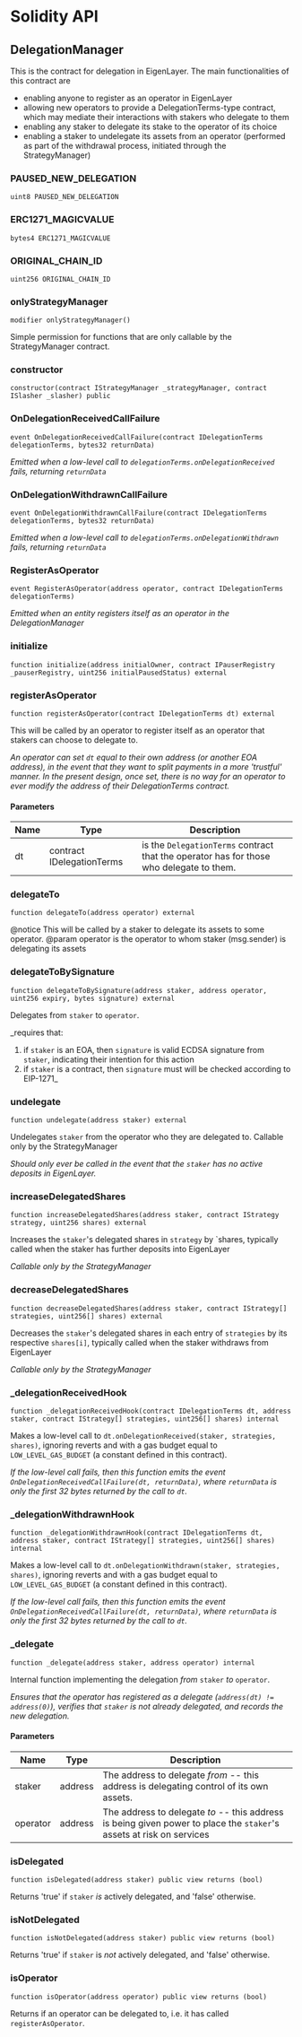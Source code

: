 # Solidity API

## DelegationManager

This is the contract for delegation in EigenLayer. The main functionalities of this contract are
- enabling anyone to register as an operator in EigenLayer
- allowing new operators to provide a DelegationTerms-type contract, which may mediate their interactions with stakers who delegate to them
- enabling any staker to delegate its stake to the operator of its choice
- enabling a staker to undelegate its assets from an operator (performed as part of the withdrawal process, initiated through the StrategyManager)

### PAUSED_NEW_DELEGATION

```solidity
uint8 PAUSED_NEW_DELEGATION
```

### ERC1271_MAGICVALUE

```solidity
bytes4 ERC1271_MAGICVALUE
```

### ORIGINAL_CHAIN_ID

```solidity
uint256 ORIGINAL_CHAIN_ID
```

### onlyStrategyManager

```solidity
modifier onlyStrategyManager()
```

Simple permission for functions that are only callable by the StrategyManager contract.

### constructor

```solidity
constructor(contract IStrategyManager _strategyManager, contract ISlasher _slasher) public
```

### OnDelegationReceivedCallFailure

```solidity
event OnDelegationReceivedCallFailure(contract IDelegationTerms delegationTerms, bytes32 returnData)
```

_Emitted when a low-level call to `delegationTerms.onDelegationReceived` fails, returning `returnData`_

### OnDelegationWithdrawnCallFailure

```solidity
event OnDelegationWithdrawnCallFailure(contract IDelegationTerms delegationTerms, bytes32 returnData)
```

_Emitted when a low-level call to `delegationTerms.onDelegationWithdrawn` fails, returning `returnData`_

### RegisterAsOperator

```solidity
event RegisterAsOperator(address operator, contract IDelegationTerms delegationTerms)
```

_Emitted when an entity registers itself as an operator in the DelegationManager_

### initialize

```solidity
function initialize(address initialOwner, contract IPauserRegistry _pauserRegistry, uint256 initialPausedStatus) external
```

### registerAsOperator

```solidity
function registerAsOperator(contract IDelegationTerms dt) external
```

This will be called by an operator to register itself as an operator that stakers can choose to delegate to.

_An operator can set `dt` equal to their own address (or another EOA address), in the event that they want to split payments
in a more 'trustful' manner.
In the present design, once set, there is no way for an operator to ever modify the address of their DelegationTerms contract._

#### Parameters

| Name | Type | Description |
| ---- | ---- | ----------- |
| dt | contract IDelegationTerms | is the `DelegationTerms` contract that the operator has for those who delegate to them. |

### delegateTo

```solidity
function delegateTo(address operator) external
```

@notice This will be called by a staker to delegate its assets to some operator.
 @param operator is the operator to whom staker (msg.sender) is delegating its assets

### delegateToBySignature

```solidity
function delegateToBySignature(address staker, address operator, uint256 expiry, bytes signature) external
```

Delegates from `staker` to `operator`.

_requires that:
1) if `staker` is an EOA, then `signature` is valid ECDSA signature from `staker`, indicating their intention for this action
2) if `staker` is a contract, then `signature` must will be checked according to EIP-1271_

### undelegate

```solidity
function undelegate(address staker) external
```

Undelegates `staker` from the operator who they are delegated to.
Callable only by the StrategyManager

_Should only ever be called in the event that the `staker` has no active deposits in EigenLayer._

### increaseDelegatedShares

```solidity
function increaseDelegatedShares(address staker, contract IStrategy strategy, uint256 shares) external
```

Increases the `staker`'s delegated shares in `strategy` by `shares, typically called when the staker has further deposits into EigenLayer

_Callable only by the StrategyManager_

### decreaseDelegatedShares

```solidity
function decreaseDelegatedShares(address staker, contract IStrategy[] strategies, uint256[] shares) external
```

Decreases the `staker`'s delegated shares in each entry of `strategies` by its respective `shares[i]`, typically called when the staker withdraws from EigenLayer

_Callable only by the StrategyManager_

### _delegationReceivedHook

```solidity
function _delegationReceivedHook(contract IDelegationTerms dt, address staker, contract IStrategy[] strategies, uint256[] shares) internal
```

Makes a low-level call to `dt.onDelegationReceived(staker, strategies, shares)`, ignoring reverts and with a gas budget 
equal to `LOW_LEVEL_GAS_BUDGET` (a constant defined in this contract).

_*If* the low-level call fails, then this function emits the event `OnDelegationReceivedCallFailure(dt, returnData)`, where
`returnData` is *only the first 32 bytes* returned by the call to `dt`._

### _delegationWithdrawnHook

```solidity
function _delegationWithdrawnHook(contract IDelegationTerms dt, address staker, contract IStrategy[] strategies, uint256[] shares) internal
```

Makes a low-level call to `dt.onDelegationWithdrawn(staker, strategies, shares)`, ignoring reverts and with a gas budget 
equal to `LOW_LEVEL_GAS_BUDGET` (a constant defined in this contract).

_*If* the low-level call fails, then this function emits the event `OnDelegationReceivedCallFailure(dt, returnData)`, where
`returnData` is *only the first 32 bytes* returned by the call to `dt`._

### _delegate

```solidity
function _delegate(address staker, address operator) internal
```

Internal function implementing the delegation *from* `staker` *to* `operator`.

_Ensures that the operator has registered as a delegate (`address(dt) != address(0)`), verifies that `staker` is not already
delegated, and records the new delegation._

#### Parameters

| Name | Type | Description |
| ---- | ---- | ----------- |
| staker | address | The address to delegate *from* -- this address is delegating control of its own assets. |
| operator | address | The address to delegate *to* -- this address is being given power to place the `staker`'s assets at risk on services |

### isDelegated

```solidity
function isDelegated(address staker) public view returns (bool)
```

Returns 'true' if `staker` *is* actively delegated, and 'false' otherwise.

### isNotDelegated

```solidity
function isNotDelegated(address staker) public view returns (bool)
```

Returns 'true' if `staker` is *not* actively delegated, and 'false' otherwise.

### isOperator

```solidity
function isOperator(address operator) public view returns (bool)
```

Returns if an operator can be delegated to, i.e. it has called `registerAsOperator`.

